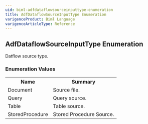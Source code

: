 ```yaml
---
uid: biml-adfdataflowsourceinputtype-enumeration
title: AdfDataflowSourceInputType Enumeration
varigenceProduct: Biml Language
varigenceArticleType: Reference
---
```


## AdfDataflowSourceInputType Enumeration<div class="LanguageSummary"><div class ="SummaryItem">Datflow source type.</div></div><div class="EnumValueGroup">### Enumeration Values<table id="EnumValue" class="MemberList"><tbody><tr><th class="MemberNameColumnHeader">Name</th><th class="MemberSummaryColumnHeader">Summary</th></tr><tr class="cd0"><td class="MemberName">Document</td><td class="MemberSummary"><div class ="SummaryItem">Source file.</div></td></tr><tr class="cd1"><td class="MemberName">Query</td><td class="MemberSummary"><div class ="SummaryItem">Query source.</div></td></tr><tr class="cd0"><td class="MemberName">Table</td><td class="MemberSummary"><div class ="SummaryItem">Table source.</div></td></tr><tr class="cd1"><td class="MemberName">StoredProcedure</td><td class="MemberSummary"><div class ="SummaryItem">Stored Procedure Source.</div></td></tr></tbody></table></div>